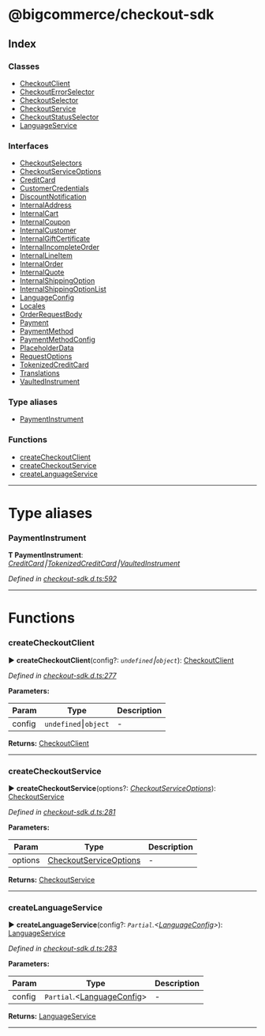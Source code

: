 


#  @bigcommerce/checkout-sdk

## Index

### Classes

* [CheckoutClient](classes/checkoutclient.md)
* [CheckoutErrorSelector](classes/checkouterrorselector.md)
* [CheckoutSelector](classes/checkoutselector.md)
* [CheckoutService](classes/checkoutservice.md)
* [CheckoutStatusSelector](classes/checkoutstatusselector.md)
* [LanguageService](classes/languageservice.md)


### Interfaces

* [CheckoutSelectors](interfaces/checkoutselectors.md)
* [CheckoutServiceOptions](interfaces/checkoutserviceoptions.md)
* [CreditCard](interfaces/creditcard.md)
* [CustomerCredentials](interfaces/customercredentials.md)
* [DiscountNotification](interfaces/discountnotification.md)
* [InternalAddress](interfaces/internaladdress.md)
* [InternalCart](interfaces/internalcart.md)
* [InternalCoupon](interfaces/internalcoupon.md)
* [InternalCustomer](interfaces/internalcustomer.md)
* [InternalGiftCertificate](interfaces/internalgiftcertificate.md)
* [InternalIncompleteOrder](interfaces/internalincompleteorder.md)
* [InternalLineItem](interfaces/internallineitem.md)
* [InternalOrder](interfaces/internalorder.md)
* [InternalQuote](interfaces/internalquote.md)
* [InternalShippingOption](interfaces/internalshippingoption.md)
* [InternalShippingOptionList](interfaces/internalshippingoptionlist.md)
* [LanguageConfig](interfaces/languageconfig.md)
* [Locales](interfaces/locales.md)
* [OrderRequestBody](interfaces/orderrequestbody.md)
* [Payment](interfaces/payment.md)
* [PaymentMethod](interfaces/paymentmethod.md)
* [PaymentMethodConfig](interfaces/paymentmethodconfig.md)
* [PlaceholderData](interfaces/placeholderdata.md)
* [RequestOptions](interfaces/requestoptions.md)
* [TokenizedCreditCard](interfaces/tokenizedcreditcard.md)
* [Translations](interfaces/translations.md)
* [VaultedInstrument](interfaces/vaultedinstrument.md)


### Type aliases

* [PaymentInstrument](#paymentinstrument)


### Functions

* [createCheckoutClient](#createcheckoutclient)
* [createCheckoutService](#createcheckoutservice)
* [createLanguageService](#createlanguageservice)



---
# Type aliases
<a id="paymentinstrument"></a>

###  PaymentInstrument

**Τ PaymentInstrument**:  *[CreditCard](interfaces/creditcard.md)⎮[TokenizedCreditCard](interfaces/tokenizedcreditcard.md)⎮[VaultedInstrument](interfaces/vaultedinstrument.md)* 

*Defined in [checkout-sdk.d.ts:592](https://github.com/bigcommerce/checkout-sdk-js/blob/1f51420/dist/checkout-sdk.d.ts#L592)*





___


# Functions
<a id="createcheckoutclient"></a>

###  createCheckoutClient

► **createCheckoutClient**(config?: *`undefined`⎮`object`*): [CheckoutClient](classes/checkoutclient.md)



*Defined in [checkout-sdk.d.ts:277](https://github.com/bigcommerce/checkout-sdk-js/blob/1f51420/dist/checkout-sdk.d.ts#L277)*



**Parameters:**

| Param | Type | Description |
| ------ | ------ | ------ |
| config | `undefined`⎮`object`   |  - |





**Returns:** [CheckoutClient](classes/checkoutclient.md)





___

<a id="createcheckoutservice"></a>

###  createCheckoutService

► **createCheckoutService**(options?: *[CheckoutServiceOptions](interfaces/checkoutserviceoptions.md)*): [CheckoutService](classes/checkoutservice.md)



*Defined in [checkout-sdk.d.ts:281](https://github.com/bigcommerce/checkout-sdk-js/blob/1f51420/dist/checkout-sdk.d.ts#L281)*



**Parameters:**

| Param | Type | Description |
| ------ | ------ | ------ |
| options | [CheckoutServiceOptions](interfaces/checkoutserviceoptions.md)   |  - |





**Returns:** [CheckoutService](classes/checkoutservice.md)





___

<a id="createlanguageservice"></a>

###  createLanguageService

► **createLanguageService**(config?: *`Partial`.<[LanguageConfig](interfaces/languageconfig.md)>*): [LanguageService](classes/languageservice.md)



*Defined in [checkout-sdk.d.ts:283](https://github.com/bigcommerce/checkout-sdk-js/blob/1f51420/dist/checkout-sdk.d.ts#L283)*



**Parameters:**

| Param | Type | Description |
| ------ | ------ | ------ |
| config | `Partial`.<[LanguageConfig](interfaces/languageconfig.md)>   |  - |





**Returns:** [LanguageService](classes/languageservice.md)





___


